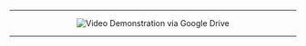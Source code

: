 <hr>
<div align="center">

![Video Demonstration via Google Drive](https://drive.google.com/file/d/1Fx2UyRIW8Hn_4vgmj_CPUss-EyjwtzdN/view?usp=sharing)

</div>
<hr>
